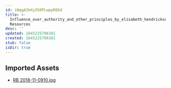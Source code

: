 ```yaml
---
id: iWqgAZmXyZG0PLwppRQGd
title: >-
  Influence_over_authority_and_other_principles_by_elisabeth_hendrickson 2
  Resources
desc: ''
updated: 1645225706381
created: 1645225706381
stub: false
isDir: true
---
```

## Imported Assets
- [RB 2018-11-0910.jpg](/assets/rb-2018-11-0910.jpg)
